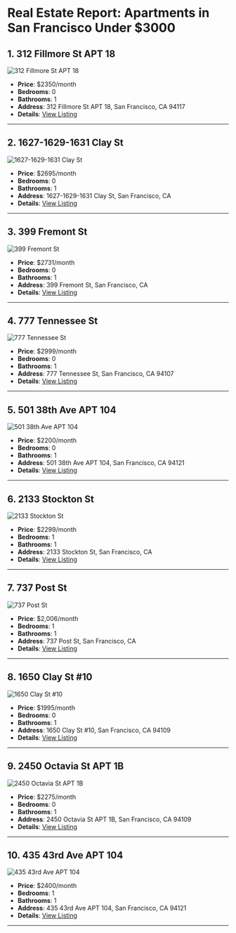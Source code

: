 # Real Estate Report: Apartments in San Francisco Under $3000

## 1. 312 Fillmore St APT 18
![312 Fillmore St APT 18](https://photos.zillowstatic.com/fp/2c7cb06746fbd6db4e0a0a75abfd8221-p_e.jpg)
- **Price**: $2350/month
- **Bedrooms**: 0
- **Bathrooms**: 1
- **Address**: 312 Fillmore St APT 18, San Francisco, CA 94117
- **Details**: [View Listing](https://www.zillow.com/homedetails/312-Fillmore-St-APT-18-San-Francisco-CA-94117/2056237031_zpid/)

---

## 2. 1627-1629-1631 Clay St
![1627-1629-1631 Clay St](https://photos.zillowstatic.com/fp/41074843c62a1fb8ef41ae728b2c9428-p_e.jpg)
- **Price**: $2695/month
- **Bedrooms**: 0
- **Bathrooms**: 1
- **Address**: 1627-1629-1631 Clay St, San Francisco, CA
- **Details**: [View Listing](https://www.zillow.com/b/1629-clay-st-san-francisco-ca-CgzFwn/)

---

## 3. 399 Fremont St
![399 Fremont St](https://photos.zillowstatic.com/fp/50cfc6a40f960018e8f2fc553b4cb778-p_e.jpg)
- **Price**: $2731/month
- **Bedrooms**: 0
- **Bathrooms**: 1
- **Address**: 399 Fremont St, San Francisco, CA
- **Details**: [View Listing](https://www.zillow.com/apartments/san-francisco-ca/399-fremont/5Yy6Lv/)

---

## 4. 777 Tennessee St
![777 Tennessee St](https://photos.zillowstatic.com/fp/3166cb910dc9426d90d9f555a218cd70-p_e.jpg)
- **Price**: $2999/month
- **Bedrooms**: 0
- **Bathrooms**: 1
- **Address**: 777 Tennessee St, San Francisco, CA 94107
- **Details**: [View Listing](https://www.zillow.com/apartments/san-francisco-ca/777-tenn/9NK7hy/)

---

## 5. 501 38th Ave APT 104
![501 38th Ave APT 104](https://photos.zillowstatic.com/fp/23718ecefb3aa16af0e930c040679ddc-p_e.jpg)
- **Price**: $2200/month
- **Bedrooms**: 0
- **Bathrooms**: 1
- **Address**: 501 38th Ave APT 104, San Francisco, CA 94121
- **Details**: [View Listing](https://www.zillow.com/homedetails/501-38th-Ave-APT-104-San-Francisco-CA-94121/440607266_zpid/)

---

## 6. 2133 Stockton St
![2133 Stockton St](https://photos.zillowstatic.com/fp/049d70b822060c56c5f04351dde090ad-p_e.jpg)
- **Price**: $2299/month
- **Bedrooms**: 1
- **Bathrooms**: 1
- **Address**: 2133 Stockton St, San Francisco, CA
- **Details**: [View Listing](https://www.zillow.com/apartments/san-francisco-ca/the-bay-5Xhzkj/)

---

## 7. 737 Post St
![737 Post St](https://photos.zillowstatic.com/fp/5dacbdf956d963c5897e76a17e9f3488-p_e.jpg)
- **Price**: $2,006/month
- **Bedrooms**: 1
- **Bathrooms**: 1
- **Address**: 737 Post St, San Francisco, CA
- **Details**: [View Listing](https://www.zillow.com/apartments/san-francisco-ca-tower-737-condominium-rentals-5XjyDr/)

---

## 8. 1650 Clay St #10
![1650 Clay St #10](https://photos.zillowstatic.com/fp/0b1ef74ab875aecdf31bf38acde3c9b4-p_e.jpg)
- **Price**: $1995/month
- **Bedrooms**: 0
- **Bathrooms**: 1
- **Address**: 1650 Clay St #10, San Francisco, CA 94109
- **Details**: [View Listing](https://www.zillow.com/b/1650-clay-san-francisco-ca-5j4BjW/)

---

## 9. 2450 Octavia St APT 1B
![2450 Octavia St APT 1B](https://photos.zillowstatic.com/fp/8cf0a799d80297ce881d408375267436-p_e.jpg)
- **Price**: $2275/month
- **Bedrooms**: 0
- **Bathrooms**: 1
- **Address**: 2450 Octavia St APT 1B, San Francisco, CA 94109
- **Details**: [View Listing](https://www.zillow.com/b/2450-octavia-street-san-francisco-ca-9NKHFc/)

---

## 10. 435 43rd Ave APT 104
![435 43rd Ave APT 104](https://photos.zillowstatic.com/fp/ef775ff5c9fd8aba221ca494097f79f6-p_e.jpg)
- **Price**: $2400/month
- **Bedrooms**: 1
- **Bathrooms**: 1
- **Address**: 435 43rd Ave APT 104, San Francisco, CA 94121
- **Details**: [View Listing](https://www.zillow.com/homedetails/435-43rd-Ave-APT-104-San-Francisco-CA-94121/2094252475_zpid/)

---

